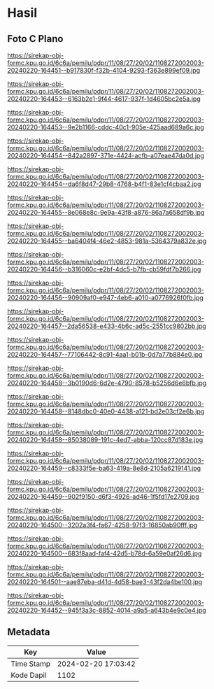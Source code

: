 # Hasil

## Foto C Plano

https://sirekap-obj-formc.kpu.go.id/6c6a/pemilu/pdpr/11/08/27/20/02/1108272002003-20240220-164451--b917830f-f32b-4104-9293-f363e899ef09.jpg

https://sirekap-obj-formc.kpu.go.id/6c6a/pemilu/pdpr/11/08/27/20/02/1108272002003-20240220-164453--6163b2e1-9f44-4617-937f-1d4605bc2e5a.jpg

https://sirekap-obj-formc.kpu.go.id/6c6a/pemilu/pdpr/11/08/27/20/02/1108272002003-20240220-164453--9e2b1166-cddc-40c1-905e-425aad689a6c.jpg

https://sirekap-obj-formc.kpu.go.id/6c6a/pemilu/pdpr/11/08/27/20/02/1108272002003-20240220-164454--842a2897-371e-4424-acfb-a07eae47da0d.jpg

https://sirekap-obj-formc.kpu.go.id/6c6a/pemilu/pdpr/11/08/27/20/02/1108272002003-20240220-164454--da6f8d47-29b8-4768-b4f1-83e1cf4cbaa2.jpg

https://sirekap-obj-formc.kpu.go.id/6c6a/pemilu/pdpr/11/08/27/20/02/1108272002003-20240220-164455--8e068e8c-9e9a-43f8-a876-86a7a658df9b.jpg

https://sirekap-obj-formc.kpu.go.id/6c6a/pemilu/pdpr/11/08/27/20/02/1108272002003-20240220-164455--ba6404f4-46e2-4853-981a-5364379a832e.jpg

https://sirekap-obj-formc.kpu.go.id/6c6a/pemilu/pdpr/11/08/27/20/02/1108272002003-20240220-164456--b316060c-e2bf-4dc5-b7fb-cb59fdf7b266.jpg

https://sirekap-obj-formc.kpu.go.id/6c6a/pemilu/pdpr/11/08/27/20/02/1108272002003-20240220-164456--90909af0-e947-4eb6-a010-a0776926f0fb.jpg

https://sirekap-obj-formc.kpu.go.id/6c6a/pemilu/pdpr/11/08/27/20/02/1108272002003-20240220-164457--2da56538-e433-4b6c-ad5c-2551cc9802bb.jpg

https://sirekap-obj-formc.kpu.go.id/6c6a/pemilu/pdpr/11/08/27/20/02/1108272002003-20240220-164457--77106442-8c91-4aa1-b01b-0d7a77b884e0.jpg

https://sirekap-obj-formc.kpu.go.id/6c6a/pemilu/pdpr/11/08/27/20/02/1108272002003-20240220-164458--3b0190d6-6d2e-4790-8578-b5256d6e6bfb.jpg

https://sirekap-obj-formc.kpu.go.id/6c6a/pemilu/pdpr/11/08/27/20/02/1108272002003-20240220-164458--8148dbc0-40e0-4438-a121-bd2e03cf2e6b.jpg

https://sirekap-obj-formc.kpu.go.id/6c6a/pemilu/pdpr/11/08/27/20/02/1108272002003-20240220-164458--85038089-191c-4ed7-abba-120cc87d183e.jpg

https://sirekap-obj-formc.kpu.go.id/6c6a/pemilu/pdpr/11/08/27/20/02/1108272002003-20240220-164459--c8333f5e-ba63-419a-8e8d-2105a6219141.jpg

https://sirekap-obj-formc.kpu.go.id/6c6a/pemilu/pdpr/11/08/27/20/02/1108272002003-20240220-164459--902f9150-d6f3-4926-ad46-1f5fd17e2709.jpg

https://sirekap-obj-formc.kpu.go.id/6c6a/pemilu/pdpr/11/08/27/20/02/1108272002003-20240220-164500--3202a3f4-fa67-4258-97f3-16850ab90fff.jpg

https://sirekap-obj-formc.kpu.go.id/6c6a/pemilu/pdpr/11/08/27/20/02/1108272002003-20240220-164500--683f8aad-faf4-42d5-b78d-6a59e0af26d6.jpg

https://sirekap-obj-formc.kpu.go.id/6c6a/pemilu/pdpr/11/08/27/20/02/1108272002003-20240220-164501--aae87eba-d41d-4d58-bae3-43f2da4be100.jpg

https://sirekap-obj-formc.kpu.go.id/6c6a/pemilu/pdpr/11/08/27/20/02/1108272002003-20240220-164452--945f3a3c-8852-4014-a9a5-a643b4e9c0e4.jpg


## Metadata

| Key        | Value               |
| ---------- | ------------------- |
| Time Stamp | 2024-02-20 17:03:42 |
| Kode Dapil | 1102                |



